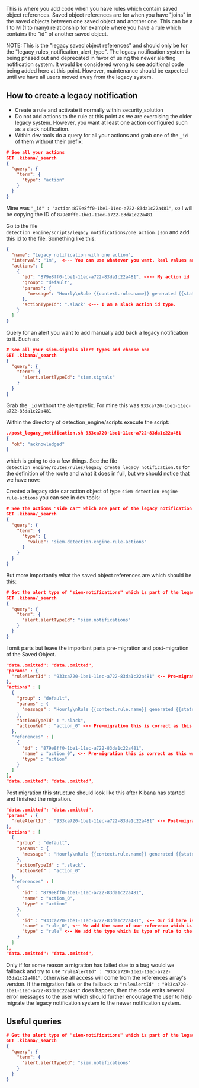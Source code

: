 This is where you add code when you have rules which contain saved object references. Saved object references are for
when you have "joins" in the saved objects between one saved object and another one. This can be a 1 to M (1 to many)
relationship for example where you have a rule which contains the "id" of another saved object.

NOTE: This is the "legacy saved object references" and should only be for the "legacy_rules_notification_alert_type".
The legacy notification system is being phased out and deprecated in favor of using the newer alerting notification system.
It would be considered wrong to see additional code being added here at this point. However, maintenance should be expected
until we have all users moved away from the legacy system.


## How to create a legacy notification

* Create a rule and activate it normally within security_solution
* Do not add actions to the rule at this point as we are exercising the older legacy system. However, you want at least one action configured such as a slack notification.
* Within dev tools do a query for all your actions and grab one of the `_id` of them without their prefix:

```json
# See all your actions
GET .kibana/_search
{
  "query": {
    "term": {
      "type": "action"
    }
  }
}
```

Mine was `"_id" : "action:879e8ff0-1be1-11ec-a722-83da1c22a481"`, so I will be copying the ID of `879e8ff0-1be1-11ec-a722-83da1c22a481`

Go to the file `detection_engine/scripts/legacy_notifications/one_action.json` and add this id to the file. Something like this:

```json
{
  "name": "Legacy notification with one action",
  "interval": "1m",  <--- You can use whatever you want. Real values are "1h", "1d", "1w". I use "1m" for testing purposes.
  "actions": [
    {
      "id": "879e8ff0-1be1-11ec-a722-83da1c22a481", <--- My action id
      "group": "default",
      "params": {
        "message": "Hourly\nRule {{context.rule.name}} generated {{state.signals_count}} alerts"
      },
      "actionTypeId": ".slack" <--- I am a slack action id type.
    }
  ]
}
```

Query for an alert you want to add manually add back a legacy notification to it. Such as:

```json
# See all your siem.signals alert types and choose one
GET .kibana/_search
{
  "query": {
    "term": {
      "alert.alertTypeId": "siem.signals"
    }
  }
}
```

Grab the `_id` without the alert prefix. For mine this was `933ca720-1be1-11ec-a722-83da1c22a481`

Within the directory of detection_engine/scripts execute the script:

```json
./post_legacy_notification.sh 933ca720-1be1-11ec-a722-83da1c22a481
{
  "ok": "acknowledged"
}
```

which is going to do a few things. See the file `detection_engine/routes/rules/legacy_create_legacy_notification.ts` for the definition of the route and what it does in full, but we should notice that we have now:

Created a legacy side car action object of type `siem-detection-engine-rule-actions` you can see in dev tools:

```json
# See the actions "side car" which are part of the legacy notification system.
GET .kibana/_search
{
  "query": {
    "term": {
      "type": {
        "value": "siem-detection-engine-rule-actions"
      }
    }
  }
}
```

But more importantly what the saved object references are which should be this:

```json
# Get the alert type of "siem-notifications" which is part of the legacy system.
GET .kibana/_search
{
  "query": {
    "term": {
      "alert.alertTypeId": "siem.notifications"
    }
  }
}
```

I omit parts but leave the important parts pre-migration and post-migration of the Saved Object.

```json
"data..omitted": "data..omitted",
"params" : {
  "ruleAlertId" : "933ca720-1be1-11ec-a722-83da1c22a481" <-- Pre-migration we had this Saved Object ID which is not part of references array below
},
"actions" : [
  {
    "group" : "default",
    "params" : {
      "message" : "Hourly\nRule {{context.rule.name}} generated {{state.signals_count}} alerts"
    },
    "actionTypeId" : ".slack",
    "actionRef" : "action_0" <-- Pre-migration this is correct as this work is already done within the alerting plugin
  },
  "references" : [
    {
      "id" : "879e8ff0-1be1-11ec-a722-83da1c22a481",
      "name" : "action_0", <-- Pre-migration this is correct as this work is already done within the alerting plugin
      "type" : "action"
    }
  ]
],
"data..omitted": "data..omitted",
```

Post migration this structure should look like this after Kibana has started and finished the migration.

```json
"data..omitted": "data..omitted",
"params" : {
  "ruleAlertId" : "933ca720-1be1-11ec-a722-83da1c22a481" <-- Post-migration this structure is on disk but is no longer preferred. Instead this ID is serialized from references.
},
"actions" : [
  {
    "group" : "default",
    "params" : {
      "message" : "Hourly\nRule {{context.rule.name}} generated {{state.signals_count}} alerts"
    },
    "actionTypeId" : ".slack",
    "actionRef" : "action_0"
  },
  "references" : [
    {
      "id" : "879e8ff0-1be1-11ec-a722-83da1c22a481",
      "name" : "action_0",
      "type" : "action"
    },
    {
      "id" : "933ca720-1be1-11ec-a722-83da1c22a481", <-- Our id here is preferred and used.
      "name" : "rule_0", <-- We add the name of our reference which is rule_0
      "type" : "rule" <-- We add the type which is type of rule to the references
    }
  ]
],
"data..omitted": "data..omitted",
```

Only if for some reason a migration has failed due to a bug would we fallback and try to use `"ruleAlertId" : "933ca720-1be1-11ec-a722-83da1c22a481"`, otherwise all access will come from the 
references array's version. If the migration fails or the fallback to `"ruleAlertId" : "933ca720-1be1-11ec-a722-83da1c22a481"` does happen, then the code emits several error messages to the
user which should further encourage the user to help migrate the legacy notification system to the newer notification system.


## Useful queries

```json
# Get the alert type of "siem-notifications" which is part of the legacy system.
GET .kibana/_search
{
  "query": {
    "term": {
      "alert.alertTypeId": "siem.notifications"
    }
  }
}
```
